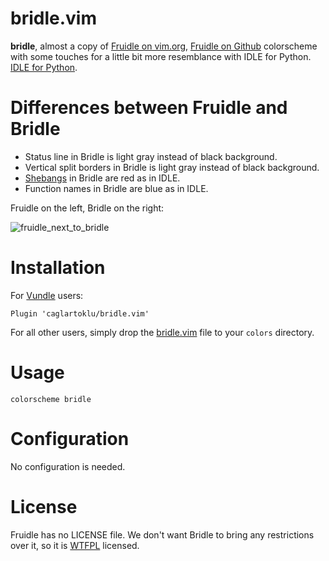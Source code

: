 # bridle.vim

**bridle**, almost a copy of
[Fruidle on vim.org](http://www.vim.org/scripts/script.php?script_id=2494),
[Fruidle on Github](https://github.com/vim-scripts/fruidle)
colorscheme with some touches for a little bit more resemblance with IDLE for Python.
[IDLE for Python](https://www.wikiwand.com/en/IDLE).


# Differences between Fruidle and Bridle

- Status line in Bridle is light gray instead of black background.
- Vertical split borders in Bridle is light gray instead of black background.
- [Shebangs](https://www.wikiwand.com/en/Shebang_(Unix)) in Bridle are red as in IDLE.
- Function names in Bridle are blue as in IDLE.

Fruidle on the left, Bridle on the right:

![fruidle_next_to_bridle](https://user-images.githubusercontent.com/2071639/31425156-b7b1eb98-ae66-11e7-931e-44bf1d74abdd.png)


# Installation

For [Vundle](https://github.com/gmarik/vundle) users:

```vimL
Plugin 'caglartoklu/bridle.vim'
```

For all other users, simply drop the [bridle.vim](colors/bridle.vim) file to your
`colors` directory.


# Usage

```vimL
colorscheme bridle
```


# Configuration

No configuration is needed.


# License

Fruidle has no LICENSE file.
We don't want Bridle to bring any restrictions over it,
so it is [WTFPL](LICENSE.txt) licensed.
